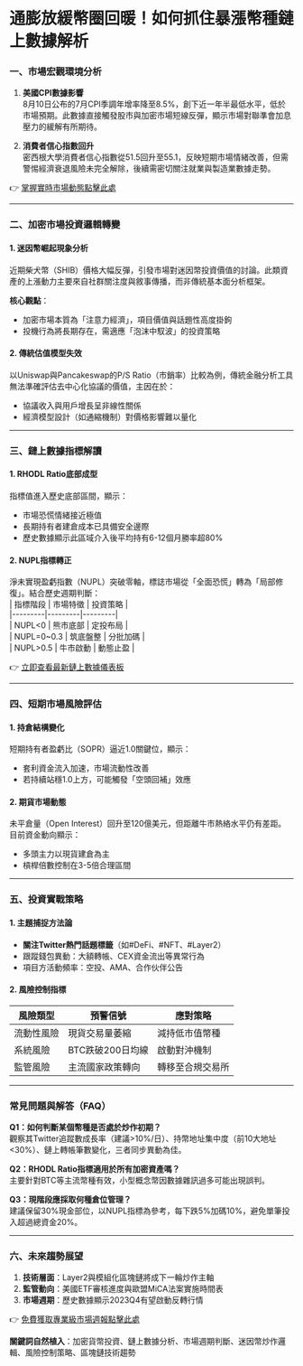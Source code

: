 # 通膨放緩幣圈回暖！如何抓住暴漲幣種鏈上數據解析

### 一、市場宏觀環境分析  
1. **美國CPI數據影響**  
8月10日公布的7月CPI季調年增率降至8.5%，創下近一年半最低水平，低於市場預期。此數據直接觸發股市與加密市場短線反彈，顯示市場對聯準會加息壓力的緩解有所期待。  

2. **消費者信心指數回升**  
密西根大學消費者信心指數從51.5回升至55.1，反映短期市場情緒改善，但需警惕經濟衰退風險未完全解除，後續需密切關注就業與製造業數據走勢。  

👉 [掌握實時市場動態點擊此處](https://bit.ly/okx_welcome)

---

### 二、加密市場投資邏輯轉變  
#### 1. **迷因幣崛起現象分析**  
近期柴犬幣（SHIB）價格大幅反彈，引發市場對迷因幣投資價值的討論。此類資產的上漲動力主要來自社群關注度與敘事傳播，而非傳統基本面分析框架。  

**核心觀點**：  
- 加密市場本質為「注意力經濟」，項目價值與話題性高度掛鉤  
- 投機行為將長期存在，需適應「泡沫中馭波」的投資策略  

#### 2. **傳統估值模型失效**  
以Uniswap與Pancakeswap的P/S Ratio（市銷率）比較為例，傳統金融分析工具無法準確評估去中心化協議的價值，主因在於：  
- 協議收入與用戶增長呈非線性關係  
- 經濟模型設計（如通縮機制）對價格影響難以量化  

---

### 三、鏈上數據指標解讀  
#### 1. **RHODL Ratio底部成型**  
指標值進入歷史底部區間，顯示：  
- 市場恐慌情緒接近極值  
- 長期持有者建倉成本已具備安全邊際  
- 歷史數據顯示此區域介入後平均持有6-12個月勝率超80%  

#### 2. **NUPL指標轉正**  
淨未實現盈虧指數（NUPL）突破零軸，標誌市場從「全面恐慌」轉為「局部修復」。結合歷史週期判斷：  
| 指標階段 | 市場特徵 | 投資策略 |  
|---------|---------|---------|  
| NUPL<0 | 熊市底部 | 定投布局 |  
| NUPL=0~0.3 | 筑底盤整 | 分批加碼 |  
| NUPL>0.5 | 牛市啟動 | 動態止盈 |  

👉 [立即查看最新鏈上數據儀表板](https://bit.ly/okx_welcome)

---

### 四、短期市場風險評估  
#### 1. **持倉結構變化**  
短期持有者盈虧比（SOPR）逼近1.0關鍵位，顯示：  
- 套利資金流入加速，市場流動性改善  
- 若持續站穩1.0上方，可能觸發「空頭回補」效應  

#### 2. **期貨市場動態**  
未平倉量（Open Interest）回升至120億美元，但距離牛市熱絡水平仍有差距。目前資金動向顯示：  
- 多頭主力以現貨建倉為主  
- 槓桿倍數控制在3-5倍合理區間  

---

### 五、投資實戰策略  
#### 1. **主題捕捉方法論**  
- **關注Twitter熱門話題標籤**（如#DeFi、#NFT、#Layer2）  
- 跟蹤錢包異動：大額轉帳、CEX資金流出等異常行為  
- 項目方活動頻率：空投、AMA、合作伙伴公告  

#### 2. **風險控制指標**  
| 風險類型 | 預警信號 | 應對策略 |  
|---------|---------|---------|  
| 流動性風險 | 現貨交易量萎縮 | 減持低市值幣種 |  
| 系統風險 | BTC跌破200日均線 | 啟動對沖機制 |  
| 監管風險 | 主流國家政策轉向 | 轉移至合規交易所 |  

---

### 常見問題與解答（FAQ）  
**Q1：如何判斷某個幣種是否處於炒作初期？**  
觀察其Twitter追蹤數成長率（建議>10%/日）、持幣地址集中度（前10大地址<30%）、鏈上轉帳筆數變化，三者同步異動為佳。  

**Q2：RHODL Ratio指標適用於所有加密資產嗎？**  
主要針對BTC等主流幣種有效，小型概念幣因數據雜訊過多可能出現誤判。  

**Q3：現階段應採取何種倉位管理？**  
建議保留30%現金部位，以NUPL指標為參考，每下跌5%加碼10%，避免單筆投入超過總資金20%。  

---

### 六、未來趨勢展望  
1. **技術層面**：Layer2與模組化區塊鏈將成下一輪炒作主軸  
2. **監管動向**：美國ETF審核進度與歐盟MiCA法案實施時間表  
3. **市場週期**：歷史數據顯示2023Q4有望啟動反轉行情  

👉 [免費獲取專業級市場週報點擊此處](https://bit.ly/okx_welcome)  

**關鍵詞自然植入**：加密貨幣投資、鏈上數據分析、市場週期判斷、迷因幣炒作邏輯、風險控制策略、區塊鏈技術趨勢